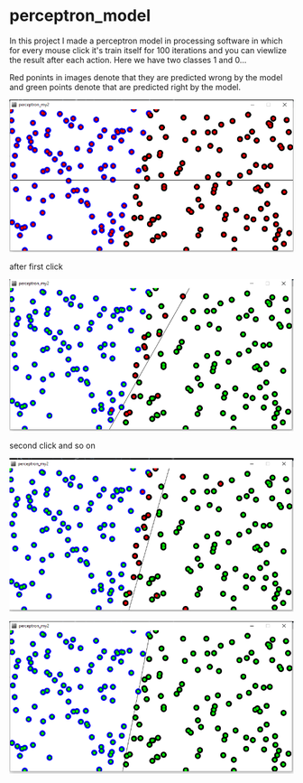 # perceptron_model
In this project I made a perceptron model in processing software in which for every mouse click it's train itself for 100 iterations and you can viewlize the result after each action.
Here we have two classes 1 and 0...

Red ponints in images denote that they are predicted wrong by the model and green points denote that are predicted right by the model. 

![](Capture1.PNG)

after first click

![](Capture2.PNG)

second click and so on

![](Capture3.PNG)

![](Capture4.PNG)
